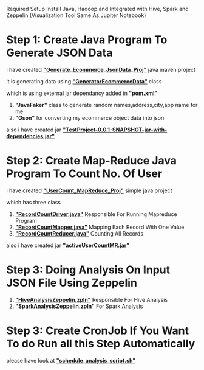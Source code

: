 Required Setup
Install Java, Hadoop and Integrated with Hive, Spark and Zeppelin (Visualization Tool Same As Jupiter Notebook) 

# Step 1: Create Java Program To Generate JSON Data
i have created [<b>"Generate_Ecommerce_JsonData_Proj"</b>](https://github.com/kiranugalmugale15/Big-Data-CaseStudy/tree/main/Generate_Ecommerce_JsonData_Proj) java maven project

it is generating data using [<b>"GeneratorEcommerceData"</b>](https://github.com/kiranugalmugale15/Big-Data-CaseStudy/blob/main/Generate_Ecommerce_JsonData_Proj/src/main/java/GeneratorEcommerceData.java) class 

which is using external jar dependancy added in [<b>"pom.xml"</b>](https://github.com/kiranugalmugale15/Big-Data-CaseStudy/blob/main/Generate_Ecommerce_JsonData_Proj/pom.xml)
1. <b>"JavaFaker"</b> class to generate random names,address,city,app name for me
2. <b>"Gson"</b> for converting my ecommerce object data into json

also i have created jar [<b>"TestProject-0.0.1-SNAPSHOT-jar-with-dependencies.jar"</b>](https://github.com/kiranugalmugale15/Big-Data-CaseStudy/tree/main/Generate_Ecommerce_JsonData_Proj/target)

# Step 2: Create Map-Reduce Java Program To Count No. Of User
i have created [<b>"UserCount_MapReduce_Proj"</b>]([https://github.com/kiranugalmugale15/Big-Data-CaseStudy/tree/main/Generate_Ecommerce_JsonData_Proj](https://github.com/kiranugalmugale15/Big-Data-CaseStudy/tree/main/UserCount_MapReduce_Proj)) simple java project

which has three class 
1. [<b>"RecordCountDriver.java"</b>](https://github.com/kiranugalmugale15/Big-Data-CaseStudy/blob/main/UserCount_MapReduce_Proj/RecordCountDriver.java) Responsible For Running Mapreduce Program
2. [<b>"RecordCountMapper.java"</b>](https://github.com/kiranugalmugale15/Big-Data-CaseStudy/blob/main/UserCount_MapReduce_Proj/RecordCountMapper.java) Mapping Each Record With One Value
3. [<b>"RecordCountReducer.java"</b>](https://github.com/kiranugalmugale15/Big-Data-CaseStudy/blob/main/UserCount_MapReduce_Proj/RecordCountReducer.java) Counting All Records

also i have created jar [<b>"activeUserCountMR.jar"</b>](https://github.com/kiranugalmugale15/Big-Data-CaseStudy/tree/main/UserCount_MapReduce_Proj)

# Step 3: Doing Analysis On Input JSON File Using Zeppelin
1. [<b>"HiveAnalysisZeppelin.zpln"</b>](https://github.com/kiranugalmugale15/Big-Data-CaseStudy/blob/main/ZeppelinNotBooks/HiveAnalysisZeppelin.zpln) Responsible For Hive Analysis
2. [<b>"SparkAnalysisZeppelin.zpln"</b>](https://github.com/kiranugalmugale15/Big-Data-CaseStudy/blob/main/ZeppelinNotBooks/SparkAnalysisZeppelin.zpln) For Spark Analysis

# Step 3: Create CronJob If You Want To do Run all this Step Automatically
please have look at [<b>"schedule_analysis_script.sh"</b>](https://github.com/kiranugalmugale15/Big-Data-CaseStudy/edit/main/CronJob%20Script/schedule_analysis_script.sh)

